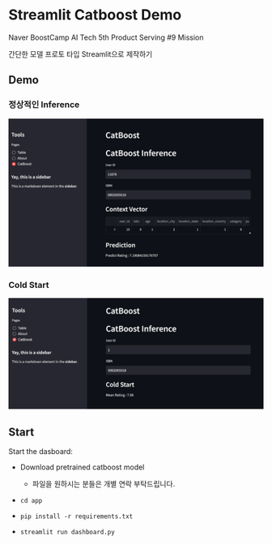 # Streamlit Catboost Demo

Naver BoostCamp AI Tech 5th Product Serving #9 Mission

간단한 모델 프로토 타입 Streamlit으로 제작하기

## Demo

### 정상적인 Inference
![Demo1](./docs/Catboost.png)

### Cold Start
![Demo2](./docs/Cold_start.png)

## Start

Start the dasboard:

- Download pretrained catboost model

  - 파일을 원하시는 분들은 개별 연락 부탁드립니다.

- `cd app`
- `pip install -r requirements.txt`
- `streamlit run dashboard.py`
